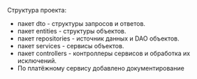 Структура проекта:
- пакет dto -  структуры запросов и ответов.
- пакет entities - структуры объектов.
- пакет repositories - источник данных и DAO объектов.
- пакет services - сервисы объектов.
- пакет controllers - контроллеры сервисов и обработка их исключений.
- По платёжному сервису добавлено документирование

